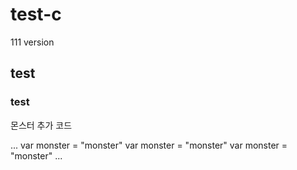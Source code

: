 # test-c

 111 version

## test

### test

몬스터 추가 코드

...
var monster = "monster"
var monster = "monster"
var monster = "monster"
...
